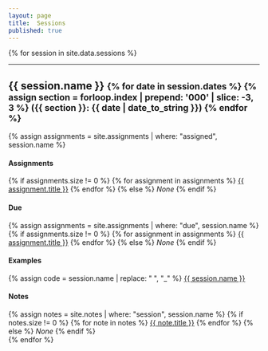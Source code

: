 ```yaml
---
layout: page
title:  Sessions
published: true
---
```


{% for session in site.data.sessions %}
<hr>
<div class="container">
  <h2>{{ session.name }}
  <small>
  {% for date in session.dates %}
  {% assign section = forloop.index | prepend: '000' | slice: -3, 3 %}
  <span class="section-{{ section }}">({{ section }}: {{ date | date_to_string }})</span>
  {% endfor %}
  </small>
  </h2>

  {% assign assignments = site.assignments | where: "assigned", session.name %}
  <h4>Assignments</h4>
  {% if assignments.size != 0 %}
  {% for assignment in assignments %}
  <a href="{{ site.baseurl }}{{ assignment.url }}">{{ assignment.title }}</a>
  {% endfor %}
  {% else %}
  <em>None</em>
  {% endif %}

  <h4>Due</h4>
  {% assign assignments = site.assignments | where: "due", session.name %}
  {% if assignments.size != 0 %}
  {% for assignment in assignments %}
  <a href="{{ site.baseurl }}{{ assignment.url }}">{{ assignment.title }}</a>
  {% endfor %}
  {% else %}
  <em>None</em>
  {% endif %}

  <h4>Examples</h4>
  {% assign code = session.name | replace: " ", "_" %}
  <a href="{{ site.github }}/tree/master/{{ code }}">{{ session.name }}</a>

  <h4>Notes</h4>
  {% assign notes = site.notes | where: "session", session.name %}
  {% if notes.size != 0 %}
  {% for note in notes %}
  <a href="{{ site.baseurl }}{{ note.url }}">{{ note.title }}</a>
  {% endfor %}
  {% else %}
  <em>None</em>
  {% endif %}

</div>
{% endfor %}
